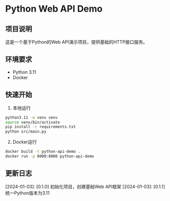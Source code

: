 # Python Web API Demo

## 项目说明
这是一个基于Python的Web API演示项目，提供基础的HTTP接口服务。

## 环境要求
- Python 3.11
- Docker

## 快速开始
1. 本地运行
```bash
python3.11 -m venv venv
source venv/bin/activate
pip install -r requirements.txt
python src/main.py
```

2. Docker运行
```bash
docker build -t python-api-demo .
docker run -p 8000:8000 python-api-demo
```

## 更新日志
[2024-01-03]: [0.1.0] 初始化项目，创建基础Web API框架
[2024-01-03]: [0.1.1] 统一Python版本为3.11
